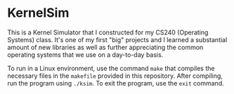 # KernelSim

This is a Kernel Simulator that I constructed for my CS240 (Operating Systems) class. It's one of my first "big" projects and I learned a substantial amount of new libraries as well as further appreciating the common operating systems that we use on a day-to-day basis.

To run in a Linux environment, use the command `make` that compiles the necessary files in the `makefile` provided in this repository.
After compiling, run the program using `./ksim`.
To exit the program, use the `exit` command.
